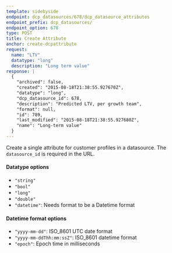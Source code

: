 ```yaml
---
template: sidebyside
endpoint: dcp_datasources/678/dcp_datasource_attributes
endpoint_prefix: dcp_datasources/
endpoint_option: 678
type: POST
title: Create Attribute
anchor: create-dcpattribute
request:
  name: "LTV"
  datatype: "long"
  description: "Long term value"
response: |
  {
    "archived": false,
    "created": "2015-08-18T21:38:55.927670Z",
    "datatype": "long",
    "dcp_datasource_id": 678,
    "description": "Predicted LTV, per growth team",
    "format": null,
    "id": 789,
    "last_modified": "2015-08-18T21:38:55.927680Z",
    "name": "Long-term value"
  }
---
```

Create a single attribute for customer profiles in a datasource.  The `datasource_id` is required in the URL.

#### Datatype options
- `"string"`
- `"bool"`
- `"long"`
- `"double"`
- `"datetime"`: Needs format to be a Datetime format

#### Datetime format options
- `"yyyy-mm-dd"`: ISO_8601 UTC date format
- `"yyyy-mm-ddThh:mm:ssZ"`: ISO_8601 datetime format
- `"epoch"`: Epoch time in milliseconds
